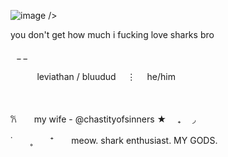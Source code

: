 ![image](https://github.com/user-attachments/assets/24dde42c-8759-4c67-b54b-d2b78a785043) />


you don't get how much i fucking love sharks bro 





⠀_ _
⠀　




⠀  　⠀ leviathan / bluudud   ⋮  he/him　　 　 

⠀　






𐙚　　my wife -  @chastityofsinners ★　 ₊  ◞　

 
 
 
 ˙　　˳　　⁺　　meow. shark enthusiast. MY GODS.
